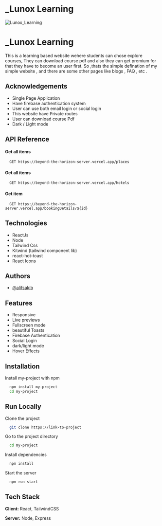 # \_Lunox Learning

![Lunox_Learning](https://user-images.githubusercontent.com/61325788/197911961-8bf443ec-5a11-446e-9221-dde50f7ef0da.png)

# \_Lunox Learning

This is a learning based website wehere students can chose explore courses,
They can download course pdf and also they can get premium for that they have to become an user first.
So ,thats the simple defination of my simple website , and there are some other pages
like blogs , FAQ , etc .

## Acknowledgements

- Single Page Application
- Have firebase authentication system
- User can use both email login or social login
- This website have Private routes
- User can download course Pdf
- Dark / Light mode

## API Reference

#### Get all items

```http
  GET https://beyond-the-horizon-server.vercel.app/places
```

#### Get all items

```http
  GET https://beyond-the-horizon-server.vercel.app/hotels
```

#### Get item

```http
  GET https://beyond-the-horizon-server.vercel.app/bookingDetails/${id}
```

## Technologies

- ReactJs
- Node
- Tailwind Css
- Kitwind (tailwind component lib)
- react-hot-toast
- React Icons

## Authors

- [@alifsakib](https://www.github.com/AlifSakib)

## Features

- Responsive
- Live previews
- Fullscreen mode
- beautiful Toasts
- Firebase Authentication
- Social Login
- dark/light mode
- Hover Effects

## Installation

Install my-project with npm

```bash
  npm install my-project
  cd my-project
```

## Run Locally

Clone the project

```bash
  git clone https://link-to-project
```

Go to the project directory

```bash
  cd my-project
```

Install dependencies

```bash
  npm install
```

Start the server

```bash
  npm run start
```

## Tech Stack

**Client:** React, TailwindCSS

**Server:** Node, Express
